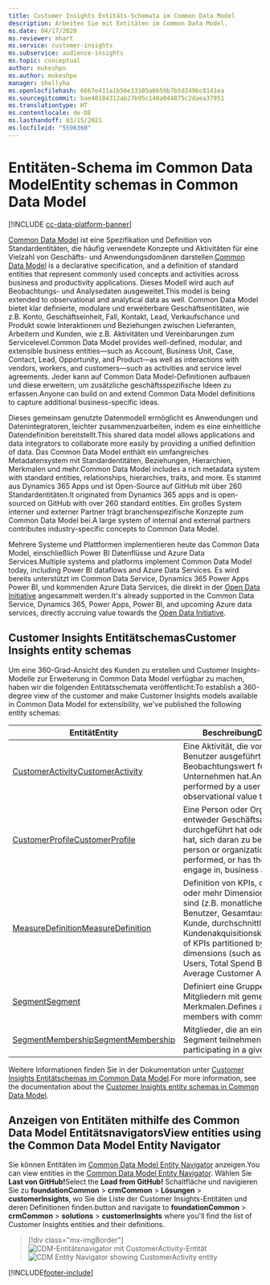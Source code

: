 ```yaml
---
title: Customer Insights Entitäts-Schemata im Common Data Model
description: Arbeiten Sie mit Entitäten im Common Data Model.
ms.date: 04/17/2020
ms.reviewer: mhart
ms.service: customer-insights
ms.subservice: audience-insights
ms.topic: conceptual
author: mukeshpo
ms.author: mukeshpo
manager: shellyha
ms.openlocfilehash: 6667e411a1b56e13105a6b59b7b5d249bc8141ea
ms.sourcegitcommit: bae40184312ab27b95c140a044875c2daea37951
ms.translationtype: HT
ms.contentlocale: de-DE
ms.lasthandoff: 03/15/2021
ms.locfileid: "5596360"
---
```

# <a name="entity-schemas-in-common-data-model"></a><span data-ttu-id="9c8fb-103">Entitäten-Schema im Common Data Model</span><span class="sxs-lookup"><span data-stu-id="9c8fb-103">Entity schemas in Common Data Model</span></span>

[!INCLUDE [cc-data-platform-banner](../includes/cc-data-platform-banner.md)]

<span data-ttu-id="9c8fb-104">[Common Data Model](/common-data-model/) ist eine Spezifikation und Definition von Standardentitäten, die häufig verwendete Konzepte und Aktivitäten für eine Vielzahl von Geschäfts- und Anwendungsdomänen darstellen.</span><span class="sxs-lookup"><span data-stu-id="9c8fb-104">[Common Data Model](/common-data-model/) is a declarative specification, and a definition of standard entities that represent commonly used concepts and activities across business and productivity applications.</span></span> <span data-ttu-id="9c8fb-105">Dieses Modell wird auch auf Beobachtungs- und Analysedaten ausgeweitet.</span><span class="sxs-lookup"><span data-stu-id="9c8fb-105">This model is being extended to observational and analytical data as well.</span></span> <span data-ttu-id="9c8fb-106">Common Data Model bietet klar definierte, modulare und erweiterbare Geschäftsentitäten, wie z.B. Konto, Geschäftseinheit, Fall, Kontakt, Lead, Verkaufschance und Produkt sowie Interaktionen und Beziehungen zwischen Lieferanten, Arbeitern und Kunden, wie z.B. Aktivitäten und Vereinbarungen zum Servicelevel.</span><span class="sxs-lookup"><span data-stu-id="9c8fb-106">Common Data Model provides well-defined, modular, and extensible business entities—such as Account, Business Unit, Case, Contact, Lead, Opportunity, and Product—as well as interactions with vendors, workers, and customers—such as activities and service level agreements.</span></span> <span data-ttu-id="9c8fb-107">Jeder kann auf Common Data Model-Definitionen aufbauen und diese erweitern, um zusätzliche geschäftsspezifische Ideen zu erfassen.</span><span class="sxs-lookup"><span data-stu-id="9c8fb-107">Anyone can build on and extend Common Data Model definitions to capture additional business-specific ideas.</span></span>

<span data-ttu-id="9c8fb-108">Dieses gemeinsam genutzte Datenmodell ermöglicht es Anwendungen und Datenintegratoren, leichter zusammenzuarbeiten, indem es eine einheitliche Datendefinition bereitstellt.</span><span class="sxs-lookup"><span data-stu-id="9c8fb-108">This shared data model allows applications and data integrators to collaborate more easily by providing a unified definition of data.</span></span> <span data-ttu-id="9c8fb-109">Das Common Data Model enthält ein umfangreiches Metadatensystem mit Standardentitäten, Beziehungen, Hierarchien, Merkmalen und mehr.</span><span class="sxs-lookup"><span data-stu-id="9c8fb-109">Common Data Model includes a rich metadata system with standard entities, relationships, hierarchies, traits, and more.</span></span> <span data-ttu-id="9c8fb-110">Es stammt aus Dynamics 365 Apps und ist Open-Source auf GitHub mit über 260 Standardentitäten.</span><span class="sxs-lookup"><span data-stu-id="9c8fb-110">It originated from Dynamics 365 apps and is open-sourced on GitHub with over 260 standard entities.</span></span> <span data-ttu-id="9c8fb-111">Ein großes System interner und externer Partner trägt branchenspezifische Konzepte zum Common Data Model bei.</span><span class="sxs-lookup"><span data-stu-id="9c8fb-111">A large system of internal and external partners contributes industry-specific concepts to Common Data Model.</span></span>

<span data-ttu-id="9c8fb-112">Mehrere Systeme und Plattformen implementieren heute das Common Data Model, einschließlich Power BI Datenflüsse und Azure Data Services.</span><span class="sxs-lookup"><span data-stu-id="9c8fb-112">Multiple systems and platforms implement Common Data Model today, including Power BI dataflows and Azure Data Services.</span></span> <span data-ttu-id="9c8fb-113">Es wird bereits unterstützt im Common Data Service, Dynamics 365 Power Apps Power BI, und kommenden Azure Data Services, die direkt in der [Open Data Initiative](https://www.microsoft.com/open-data-initiative) angesammelt werden.</span><span class="sxs-lookup"><span data-stu-id="9c8fb-113">It's already supported in the Common Data Service, Dynamics 365, Power Apps, Power BI, and upcoming Azure data services, directly accruing value towards the [Open Data Initiative](https://www.microsoft.com/open-data-initiative).</span></span>

## <a name="customer-insights-entity-schemas"></a><span data-ttu-id="9c8fb-114">Customer Insights Entitätschemas</span><span class="sxs-lookup"><span data-stu-id="9c8fb-114">Customer Insights entity schemas</span></span>

<span data-ttu-id="9c8fb-115">Um eine 360-Grad-Ansicht des Kunden zu erstellen und Customer Insights-Modelle zur Erweiterung in Common Data Model verfügbar zu machen, haben wir die folgenden Entitätsschemata veröffentlicht:</span><span class="sxs-lookup"><span data-stu-id="9c8fb-115">To establish a 360-degree view of the customer and make Customer Insights models available in Common Data Model for extensibility, we've published the following entity schemas:</span></span>

| <span data-ttu-id="9c8fb-116">Entität</span><span class="sxs-lookup"><span data-stu-id="9c8fb-116">Entity</span></span> | <span data-ttu-id="9c8fb-117">Beschreibung</span><span class="sxs-lookup"><span data-stu-id="9c8fb-117">Description</span></span> |
|---------|---------|
|[<span data-ttu-id="9c8fb-118">CustomerActivity</span><span class="sxs-lookup"><span data-stu-id="9c8fb-118">CustomerActivity</span></span>](/common-data-model/schema/core/applicationcommon/foundationcommon/crmcommon/solutions/customerinsights/customeractivity) | <span data-ttu-id="9c8fb-119">Eine Aktivität, die von einem Benutzer ausgeführt wird und einen Beobachtungswert für das Unternehmen hat.</span><span class="sxs-lookup"><span data-stu-id="9c8fb-119">An activity performed by a user that has observational value to the business.</span></span> |
|[<span data-ttu-id="9c8fb-120">CustomerProfile</span><span class="sxs-lookup"><span data-stu-id="9c8fb-120">CustomerProfile</span></span>](/common-data-model/schema/core/applicationcommon/foundationcommon/crmcommon/solutions/customerinsights/customerprofile) | <span data-ttu-id="9c8fb-121">Eine Person oder Organisation, die entweder Geschäftsaktivitäten durchgeführt hat oder das Potenzial hat, sich daran zu beteiligen.</span><span class="sxs-lookup"><span data-stu-id="9c8fb-121">A person or organization that either performed, or has the potential to engage in, business activities.</span></span> |
|[<span data-ttu-id="9c8fb-122">MeasureDefinition</span><span class="sxs-lookup"><span data-stu-id="9c8fb-122">MeasureDefinition</span></span>](/common-data-model/schema/core/applicationcommon/foundationcommon/crmcommon/solutions/customerinsights/measuredefinition) | <span data-ttu-id="9c8fb-123">Definition von KPIs, die durch null oder mehr Dimensionen unterteilt sind (z.B. monatliche aktive Benutzer, Gesamtausgaben nach Kunde, durchschnittliche Kundenakquisitionskosten)</span><span class="sxs-lookup"><span data-stu-id="9c8fb-123">Definition of KPIs partitioned by zero or more dimensions (such as Monthly Active Users, Total Spend By Customer, Average Customer Acquisition Cost)</span></span> |
|[<span data-ttu-id="9c8fb-124">Segment</span><span class="sxs-lookup"><span data-stu-id="9c8fb-124">Segment</span></span>](/common-data-model/schema/core/applicationcommon/foundationcommon/crmcommon/solutions/customerinsights/segment) | <span data-ttu-id="9c8fb-125">Definiert eine Gruppe von Mitgliedern mit gemeinsamen Merkmalen.</span><span class="sxs-lookup"><span data-stu-id="9c8fb-125">Defines a group of members with common traits.</span></span> |
|[<span data-ttu-id="9c8fb-126">SegmentMembership</span><span class="sxs-lookup"><span data-stu-id="9c8fb-126">SegmentMembership</span></span>](/common-data-model/schema/core/applicationcommon/foundationcommon/crmcommon/solutions/customerinsights/segmentmembership) | <span data-ttu-id="9c8fb-127">Mitglieder, die an einem bestimmten Segment teilnehmen.</span><span class="sxs-lookup"><span data-stu-id="9c8fb-127">Members participating in a given segment.</span></span> |

<span data-ttu-id="9c8fb-128">Weitere Informationen finden Sie in der Dokumentation unter [Customer Insights Entitätschemas im Common Data Model](/common-data-model/schema/core/applicationcommon/foundationcommon/crmcommon/solutions/customerinsights/overview).</span><span class="sxs-lookup"><span data-stu-id="9c8fb-128">For more information, see the documentation about the [Customer Insights entity schemas in Common Data Model](/common-data-model/schema/core/applicationcommon/foundationcommon/crmcommon/solutions/customerinsights/overview).</span></span>

## <a name="view-entities-using-the-common-data-model-entity-navigator"></a><span data-ttu-id="9c8fb-129">Anzeigen von Entitäten mithilfe des Common Data Model Entitätsnavigators</span><span class="sxs-lookup"><span data-stu-id="9c8fb-129">View entities using the Common Data Model Entity Navigator</span></span>

<span data-ttu-id="9c8fb-130">Sie können Entitäten im [Common Data Model Entity Navigator](https://microsoft.github.io/CDM/) anzeigen.</span><span class="sxs-lookup"><span data-stu-id="9c8fb-130">You can view entities in the [Common Data Model Entity Navigator](https://microsoft.github.io/CDM/).</span></span> <span data-ttu-id="9c8fb-131">Wählen Sie **Last von GitHub!**</span><span class="sxs-lookup"><span data-stu-id="9c8fb-131">Select the **Load from GitHub!**</span></span> <span data-ttu-id="9c8fb-132">Schaltfläche und navigieren Sie zu **foundationCommon** > **crmCommon** > **Lösungen** > **customerInsights**,  wo Sie die Liste der Customer Insights-Entitäten und deren Definitionen finden.</span><span class="sxs-lookup"><span data-stu-id="9c8fb-132">button and navigate to **foundationCommon** > **crmCommon** > **solutions** > **customerInsights** where you'll find the list of Customer Insights entities and their definitions.</span></span>
> [!div class="mx-imgBorder"]
> <span data-ttu-id="9c8fb-133">![CDM-Entitätsnavigator mit CustomerActivity-Entität](media/CDM-entity-navigator.png "CDM-Entitätsnavigator mit CustomerActivity-Entität")</span><span class="sxs-lookup"><span data-stu-id="9c8fb-133">![CDM Entity Navigator showing CustomerActivity entity](media/CDM-entity-navigator.png "CDM Entity Navigator showing CustomerActivity entity")</span></span>


[!INCLUDE[footer-include](../includes/footer-banner.md)]